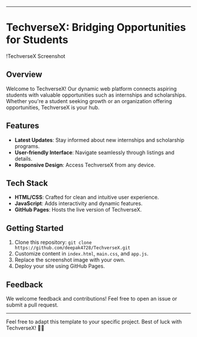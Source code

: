 
---

# TechverseX: Bridging Opportunities for Students

!TechverseX Screenshot

## Overview
Welcome to TechverseX! Our dynamic web platform connects aspiring students with valuable opportunities such as internships and scholarships. Whether you're a student seeking growth or an organization offering opportunities, TechverseX is your hub.

## Features
- **Latest Updates**: Stay informed about new internships and scholarship programs.
- **User-friendly Interface**: Navigate seamlessly through listings and details.
- **Responsive Design**: Access TechverseX from any device.

## Tech Stack
- **HTML/CSS**: Crafted for clean and intuitive user experience.
- **JavaScript**: Adds interactivity and dynamic features.
- **GitHub Pages**: Hosts the live version of TechverseX.

## Getting Started
1. Clone this repository: `git clone https://github.com/deepak4728/TechverseX.git`
2. Customize content in `index.html`, `main.css`, and `app.js`.
3. Replace the screenshot image with your own.
4. Deploy your site using GitHub Pages.

## Feedback
We welcome feedback and contributions! Feel free to open an issue or submit a pull request.

---

Feel free to adapt this template to your specific project. Best of luck with TechverseX! 🚀🌟
